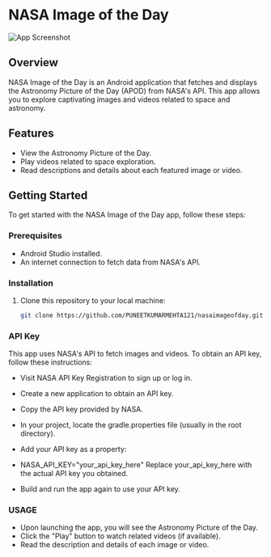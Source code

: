 # NASA Image of the Day

![App Screenshot](./res/drawable/nasa_image_of_day.jpeg)

## Overview

NASA Image of the Day is an Android application that fetches and displays the Astronomy Picture of
the Day (APOD) from NASA's API. This app allows you to explore captivating images and videos related
to space and astronomy.

## Features

- View the Astronomy Picture of the Day.
- Play videos related to space exploration.
- Read descriptions and details about each featured image or video.

## Getting Started

To get started with the NASA Image of the Day app, follow these steps:

### Prerequisites

- Android Studio installed.
- An internet connection to fetch data from NASA's API.

### Installation

1. Clone this repository to your local machine:

   ```bash
   git clone https://github.com/PUNEETKUMARMEHTA121/nasaimageofday.git

### API Key

This app uses NASA's API to fetch images and videos. To obtain an API key, follow these
instructions:

- Visit NASA API Key Registration to sign up or log in.

- Create a new application to obtain an API key.

- Copy the API key provided by NASA.

- In your project, locate the gradle.properties file (usually in the root directory).

- Add your API key as a property:
- NASA_API_KEY="your_api_key_here"
  Replace your_api_key_here with the actual API key you obtained.

- Build and run the app again to use your API key.

### USAGE

- Upon launching the app, you will see the Astronomy Picture of the Day.
- Click the "Play" button to watch related videos (if available).
- Read the description and details of each image or video.